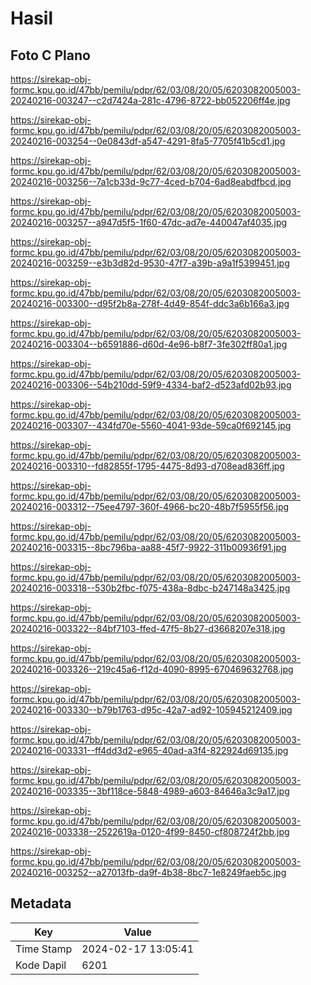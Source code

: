 # Hasil

## Foto C Plano

https://sirekap-obj-formc.kpu.go.id/47bb/pemilu/pdpr/62/03/08/20/05/6203082005003-20240216-003247--c2d7424a-281c-4796-8722-bb052206ff4e.jpg

https://sirekap-obj-formc.kpu.go.id/47bb/pemilu/pdpr/62/03/08/20/05/6203082005003-20240216-003254--0e0843df-a547-4291-8fa5-7705f41b5cd1.jpg

https://sirekap-obj-formc.kpu.go.id/47bb/pemilu/pdpr/62/03/08/20/05/6203082005003-20240216-003256--7a1cb33d-9c77-4ced-b704-6ad8eabdfbcd.jpg

https://sirekap-obj-formc.kpu.go.id/47bb/pemilu/pdpr/62/03/08/20/05/6203082005003-20240216-003257--a947d5f5-1f60-47dc-ad7e-440047af4035.jpg

https://sirekap-obj-formc.kpu.go.id/47bb/pemilu/pdpr/62/03/08/20/05/6203082005003-20240216-003259--e3b3d82d-9530-47f7-a39b-a9a1f5399451.jpg

https://sirekap-obj-formc.kpu.go.id/47bb/pemilu/pdpr/62/03/08/20/05/6203082005003-20240216-003300--d95f2b8a-278f-4d49-854f-ddc3a6b166a3.jpg

https://sirekap-obj-formc.kpu.go.id/47bb/pemilu/pdpr/62/03/08/20/05/6203082005003-20240216-003304--b6591886-d60d-4e96-b8f7-3fe302ff80a1.jpg

https://sirekap-obj-formc.kpu.go.id/47bb/pemilu/pdpr/62/03/08/20/05/6203082005003-20240216-003306--54b210dd-59f9-4334-baf2-d523afd02b93.jpg

https://sirekap-obj-formc.kpu.go.id/47bb/pemilu/pdpr/62/03/08/20/05/6203082005003-20240216-003307--434fd70e-5560-4041-93de-59ca0f692145.jpg

https://sirekap-obj-formc.kpu.go.id/47bb/pemilu/pdpr/62/03/08/20/05/6203082005003-20240216-003310--fd82855f-1795-4475-8d93-d708ead836ff.jpg

https://sirekap-obj-formc.kpu.go.id/47bb/pemilu/pdpr/62/03/08/20/05/6203082005003-20240216-003312--75ee4797-360f-4966-bc20-48b7f5955f56.jpg

https://sirekap-obj-formc.kpu.go.id/47bb/pemilu/pdpr/62/03/08/20/05/6203082005003-20240216-003315--8bc796ba-aa88-45f7-9922-311b00936f91.jpg

https://sirekap-obj-formc.kpu.go.id/47bb/pemilu/pdpr/62/03/08/20/05/6203082005003-20240216-003318--530b2fbc-f075-438a-8dbc-b247148a3425.jpg

https://sirekap-obj-formc.kpu.go.id/47bb/pemilu/pdpr/62/03/08/20/05/6203082005003-20240216-003322--84bf7103-ffed-47f5-8b27-d3668207e318.jpg

https://sirekap-obj-formc.kpu.go.id/47bb/pemilu/pdpr/62/03/08/20/05/6203082005003-20240216-003326--219c45a6-f12d-4090-8995-670469632768.jpg

https://sirekap-obj-formc.kpu.go.id/47bb/pemilu/pdpr/62/03/08/20/05/6203082005003-20240216-003330--b79b1763-d95c-42a7-ad92-105945212409.jpg

https://sirekap-obj-formc.kpu.go.id/47bb/pemilu/pdpr/62/03/08/20/05/6203082005003-20240216-003331--ff4dd3d2-e965-40ad-a3f4-822924d69135.jpg

https://sirekap-obj-formc.kpu.go.id/47bb/pemilu/pdpr/62/03/08/20/05/6203082005003-20240216-003335--3bf118ce-5848-4989-a603-84646a3c9a17.jpg

https://sirekap-obj-formc.kpu.go.id/47bb/pemilu/pdpr/62/03/08/20/05/6203082005003-20240216-003338--2522619a-0120-4f99-8450-cf808724f2bb.jpg

https://sirekap-obj-formc.kpu.go.id/47bb/pemilu/pdpr/62/03/08/20/05/6203082005003-20240216-003252--a27013fb-da9f-4b38-8bc7-1e8249faeb5c.jpg


## Metadata

| Key        | Value               |
| ---------- | ------------------- |
| Time Stamp | 2024-02-17 13:05:41 |
| Kode Dapil | 6201                |



